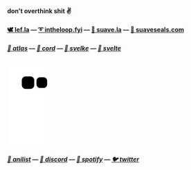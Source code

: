 #### don't overthink shit ✌️

#### [🕊️ lef.la](https://lef.la) –– [➰ intheloop.fyi](https://intheloop.fyi) –– [🌊 suave.la](https://suave.la) –– [🌊 suaveseals.com](https://suaveseals.com)

##### [🍃 atlas](https://github.com/lefrst/olleatlas) –– [👾 cord](https://github.com/lefrst/ollecord) –– [🌸 svelke](https://github.com/ollefrolefrstst/ollesvelke) –– [🍊 svelte](https://github.com/lefrst/ollesvelte) 

<!-- #### ᴡᴏʀᴋs: [🌊 Suave Seals](https://suaveseals.com/)
#### ᴍɪɴɪs: [🛎️ Coinsink](https://www.coinsink.cc) [🎉 Katuk Manang](https://katukmanang.vercel.app/) [🍵 NFTea](https://nftea-bot.vercel.app) [📔 Ollecss](https://ollecss.vercel.app) [🐣 Ollegen](https://ollegen.vercel.app/)
#### ᴏᴘᴇɴ-sᴏᴜʀᴄᴇ: [🍃 Olleatlas](https://github.com/lefrst/olleatlas) [👾 Ollecord](https://github.com/lefrst/ollecord) [🌸 Ollesvelke](https://github.com/lefrst/ollesvelke) [🍊 Ollesvelte](https://github.com/lefrst/ollesvelte) -->

![Snake animation](https://github.com/ollefrost/ollefrost/blob/output/github-contribution-grid-snake.svg)

##### [🎴 anilist](https://anilist.co/user/lefrost) –– [👋 discord](https://discords.com/bio/p/lefrost) –– [🎵 spotify](https://open.spotify.com/user/gf4tasps3qmm1igne6th9wyj2) –– [🐦 twitter](https://discords.com/bio/p/lefrst)

<!-- ##### imon –– [Anilist](https://anilist.co/user/lefrost) • [Behance](https://www.behance.net/ollefrost) • [Chess.com](https://www.chess.com/member/lefroste) • [Discord](https://discords.com/bio/p/lefrost) • [Dribbble](https://dribbble.com/lefrost) • [GeoGuessr](https://www.geoguessr.com/user/5aa0a68b98cc2c9754e58ee2) • [MyAnimeList](https://myanimelist.net/profile/ollefrost) • [ProductHunt](https://www.producthunt.com/@lefrost) • [Reddit](https://www.reddit.com/user/ollefrost) • [Spotify](https://open.spotify.com/user/gf4tasps3qmm1igne6th9wyj2) • [StackOverflow](https://stackoverflow.com/users/8919391/lefrost) • [Twitter](https://twitter.com/lefrst) • [Xiangqi.com](https://play.xiangqi.com/@lefrost) –– jan 22
 -->
